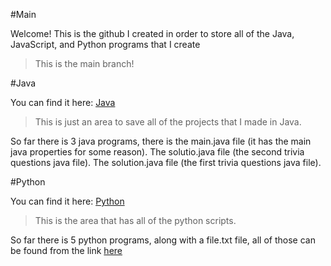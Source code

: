 #Main

Welcome! This is the github I created in order to store all of the Java, JavaScript, and Python programs that I create
> This is the main branch!

#Java

You can find it here:
[Java](https://github.com/xGpD/Java/tree/java)
>This is just an area to save all of the projects that I made in Java.

So far there is 3 java programs, there is the main.java file (it has the main java properties for some reason). The solutio.java file (the second trivia questions java file). The solution.java file (the first trivia questions java file).

#Python 

You can find it here:
[Python](https://github.com/xGpD/Java/tree/python)
>This is the area that has all of the python scripts.

So far there is 5 python programs, along with a file.txt file, all of those can be found from the link [here](#python)
